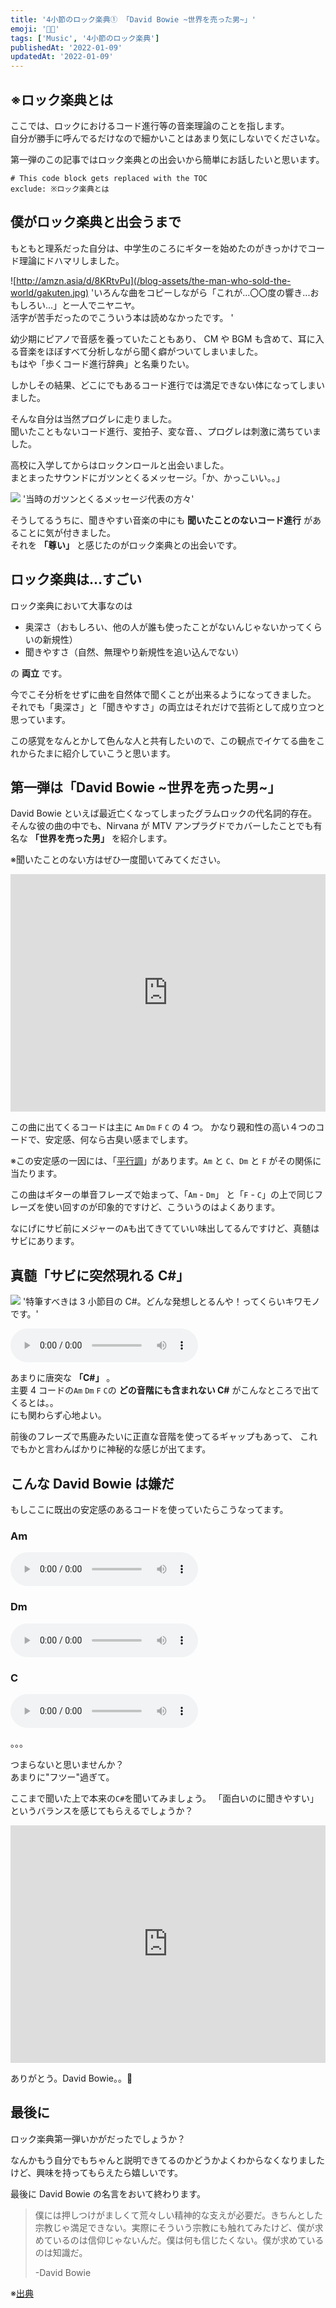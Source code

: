 ```yaml
---
title: '4小節のロック楽典① 「David Bowie ~世界を売った男~」'
emoji: '👩‍🎤'
tags: ['Music', '4小節のロック楽典']
publishedAt: '2022-01-09'
updatedAt: '2022-01-09'
---
```


## ※ロック楽典とは

ここでは、ロックにおけるコード進行等の音楽理論のことを指します。  
自分が勝手に呼んでるだけなので細かいことはあまり気にしないでくださいな。

第一弾のこの記事ではロック楽典との出会いから簡単にお話したいと思います。

```toc
# This code block gets replaced with the TOC
exclude: ※ロック楽典とは
```

## 僕がロック楽典と出会うまで

もともと理系だった自分は、中学生のころにギターを始めたのがきっかけでコード理論にドハマリしました。

![http://amzn.asia/d/8KRtvPu](/blog-assets/the-man-who-sold-the-world/gakuten.jpg)
'いろんな曲をコピーしながら「これが...〇〇度の響き...おもしろい...」と一人でニヤニヤ。  
活字が苦手だったのでこういう本は読めなかったです。
'

幼少期にピアノで音感を養っていたこともあり、
CM や BGM も含めて、耳に入る音楽をほぼすべて分析しながら聞く癖がついてしまいました。  
もはや「歩くコード進行辞典」と名乗りたい。

しかしその結果、どこにでもあるコード進行では満足できない体になってしまいました。

そんな自分は当然プログレに走りました。  
聞いたこともないコード進行、変拍子、変な音、、プログレは刺激に満ちていました。

高校に入学してからはロックンロールと出会いました。  
まとまったサウンドにガツンとくるメッセージ。「か、かっこいい。。」

![](/blog-assets/the-man-who-sold-the-world/message-katagata.png)
 '当時のガツンとくるメッセージ代表の方々'

そうしてるうちに、聞きやすい音楽の中にも **聞いたことのないコード進行** があることに気が付きました。  
それを **「尊い」** と感じたのがロック楽典との出会いです。

## ロック楽典は...すごい

ロック楽典において大事なのは

- 奥深さ（おもしろい、他の人が誰も使ったことがないんじゃないかってくらいの新規性）
- 聞きやすさ（自然、無理やり新規性を追い込んでない）

の **両立** です。

今でこそ分析をせずに曲を自然体で聞くことが出来るようになってきました。  
それでも「奥深さ」と「聞きやすさ」の両立はそれだけで芸術として成り立つと思っています。

この感覚をなんとかして色んな人と共有したいので、この観点でイケてる曲をこれからたまに紹介していこうと思います。

## 第一弾は「David Bowie \~世界を売った男\~」

David Bowie といえば最近亡くなってしまったグラムロックの代名詞的存在。
そんな彼の曲の中でも、Nirvana が MTV アンプラグドでカバーしたことでも有名な **「世界を売った男」** を紹介します。

※聞いたことのない方はぜひ一度聞いてみてください。

<iframe src="https://open.spotify.com/embed/track/4mWahKerLaVddUjb8d1Q4Q?utm_source=generator" width="100%" height="380" frameBorder="0" allowfullscreen="" allow="autoplay; clipboard-write; encrypted-media; fullscreen; picture-in-picture"></iframe>

この曲に出てくるコードは主に `Am` `Dm` `F` `C` の 4 つ。
かなり親和性の高い４つのコードで、安定感、何なら古臭い感までします。

※この安定感の一因には、「[平行調](https://ja.wikipedia.org/wiki/%E9%96%A2%E4%BF%82%E8%AA%BF)」があります。`Am` と `C`、`Dm` と `F` がその関係に当たります。

この曲はギターの単音フレーズで始まって、「`Am` - `Dm`」 と「`F` - `C`」の上で同じフレーズを使い回すのが印象的ですけど、こういうのはよくあります。

なにげにサビ前にメジャーの`A`も出てきてていい味出してるんですけど、真髄はサビにあります。

## 真髄「サビに突然現れる C#」

![](/blog-assets/the-man-who-sold-the-world/score.png)
 '特筆すべきは 3 小節目の C#。どんな発想しとるんや！ってくらいキワモノです。'

<audio src="/blog-assets/the-man-who-sold-the-world/The_Man_Who_Sold_The_World.mp3" controls="controls"></audio>

あまりに唐突な **「C#」** 。  
主要 4 コードの`Am` `Dm` `F` `C`の **どの音階にも含まれない C#** がこんなところで出てくるとは。。  
にも関わらず心地よい。

前後のフレーズで馬鹿みたいに正直な音階を使ってるギャップもあって、
これでもかと言わんばかりに神秘的な感じが出てます。

## こんな David Bowie は嫌だ

もしここに既出の安定感のあるコードを使っていたらこうなってます。

### Am

<audio src="/blog-assets/the-man-who-sold-the-world/The_Man_Who_Sold_The_World_ptnAm.mp3" controls="controls"></audio>

### Dm

<audio src="/blog-assets/the-man-who-sold-the-world/The_Man_Who_Sold_The_World_ptnDm.mp3" controls="controls"></audio>

### C

<audio src="/blog-assets/the-man-who-sold-the-world/The_Man_Who_Sold_The_World_ptnC.mp3" controls="controls"></audio>

。。。

つまらないと思いませんか？  
あまりに"フツー"過ぎて。

ここまで聞いた上で本来の`C#`を聞いてみましょう。
「面白いのに聞きやすい」というバランスを感じてもらえるでしょうか？

<iframe src="https://open.spotify.com/embed/track/4mWahKerLaVddUjb8d1Q4Q?utm_source=generator" width="100%" height="380" frameBorder="0" allowfullscreen="" allow="autoplay; clipboard-write; encrypted-media; fullscreen; picture-in-picture"></iframe>

ありがとう。David Bowie。。🙏

## 最後に

ロック楽典第一弾いかがだったでしょうか？

なんかもう自分でもちゃんと説明できてるのかどうかよくわからなくなりましたけど、興味を持ってもらえたら嬉しいです。

最後に David Bowie の名言をおいて終わります。

> 僕には押しつけがましくて荒々しい精神的な支えが必要だ。きちんとした宗教じゃ満足できない。実際にそういう宗教にも触れてみたけど、僕が求めているのは信仰じゃないんだ。僕は何も信じたくない。僕が求めているのは知識だ。
>
> -David Bowie

※[出典](https://nme-jp.com/news/13163/3/)
